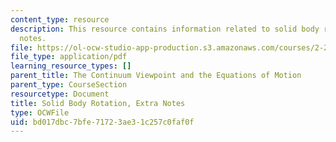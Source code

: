 ```yaml
---
content_type: resource
description: This resource contains information related to solid body rotation, extra
  notes.
file: https://ol-ocw-studio-app-production.s3.amazonaws.com/courses/2-25-advanced-fluid-mechanics-fall-2013/bd017dbc7bfe71723ae31c257c0faf0f_MIT2_25F13_Solid_Body_Ro.pdf
file_type: application/pdf
learning_resource_types: []
parent_title: The Continuum Viewpoint and the Equations of Motion
parent_type: CourseSection
resourcetype: Document
title: Solid Body Rotation, Extra Notes
type: OCWFile
uid: bd017dbc-7bfe-7172-3ae3-1c257c0faf0f
---
```

